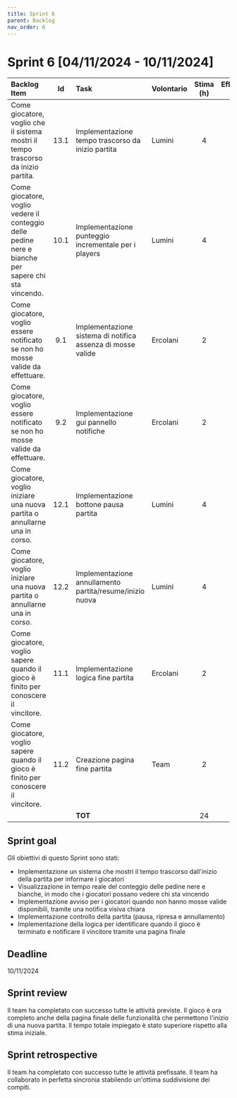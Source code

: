 ```yaml
---
title: Sprint 6
parent: Backlog
nav_order: 6
---
```

# Sprint 6 [04/11/2024 - 10/11/2024]

| Backlog Item                                                                                        |  Id  | Task                                                        | Volontario | Stima (h) | Effettivo (h) | D1 | D2 | D3 | D4 | D5 | D6 | D7 |
|:----------------------------------------------------------------------------------------------------|:----:|:------------------------------------------------------------|------------|:---------:|:-------------:|----|----|----|----|----|----|----|
| Come giocatore, voglio che il sistema mostri il tempo trascorso da inizio partita.                  | 13.1 | Implementazione tempo trascorso da inizio partita           | Lumini     |     4     |       4       | 4  | -  | -  | -  | -  | -  | -  |
| Come giocatore, voglio vedere il conteggio delle pedine nere e bianche per sapere chi sta vincendo. | 10.1 | Implementazione punteggio incrementale per i players        | Lumini     |     4     |       4       | 4  | -  | -  | -  | -  | -  | -  |
| Come giocatore, voglio essere notificato se non ho mosse valide da effettuare.                      | 9.1  | Implementazione sistema di notifica assenza di mosse valide | Ercolani   |     2     |       2       | -  | 2  | -  | -  | -  | -  | -  |
| Come giocatore, voglio essere notificato se non ho mosse valide da effettuare.                      | 9.2  | Implementazione gui pannello notifiche                      | Ercolani   |     2     |       4       | -  | 4  | -  | -  | -  | -  | -  |
| Come giocatore, voglio iniziare una nuova partita o annullarne una in corso.                        | 12.1 | Implementazione bottone pausa partita                       | Lumini     |     4     |       4       | -  | -  | -  | 4  | -  | -  | -  |
| Come giocatore, voglio iniziare una nuova partita o annullarne una in corso.                        | 12.2 | Implementazione annullamento partita/resume/inizio nuova    | Lumini     |     4     |       6       | -  | -  | -  | 6  | -  | -  | -  |
| Come giocatore, voglio sapere quando il gioco è finito per conoscere il vincitore.                  | 11.1 | Implementazione logica fine partita                         | Ercolani   |     2     |       4       | -  | -  | -  | 4  | -  | -  | -  |
| Come giocatore, voglio sapere quando il gioco è finito per conoscere il vincitore.                  | 11.2 | Creazione pagina fine partita                               | Team       |     2     |       2       | -  | -  | -  | 2  | -  | -  | -  |
|                                                                                                     |      | **TOT**                                                     |            |    24     |      30       | 8  | 6  | -  | 16 | -  | -  | -  |

## Sprint goal

Gli obiettivi di questo Sprint sono stati:

* Implementazione un sistema che mostri il tempo trascorso dall'inizio della partita per informare i giocatori
* Visualizzazione in tempo reale del conteggio delle pedine nere e bianche, in modo che i giocatori possano vedere chi sta vincendo
* Implementazione avviso per i giocatori quando non hanno mosse valide disponibili, tramite una notifica visiva chiara
* Implementazione controllo della partita (pausa, ripresa e annullamento)
* Implementazione della logica per identificare quando il gioco è terminato e notificare il vincitore tramite una pagina finale

## Deadline

10/11/2024

## Sprint review

Il team ha completato con successo tutte le attività previste. Il gioco è ora completo anche della pagina finale delle funzionalità
che permettono l'inizio di una nuova partita.
Il tempo totale impiegato è stato superiore rispetto alla stima iniziale.

## Sprint retrospective
Il team ha completato con successo tutte le attività prefissate.
Il team ha collaborato in perfetta sincronia stabilendo un'ottima suddivisione dei compiti.